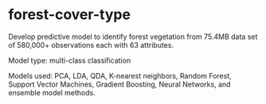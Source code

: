 # forest-cover-type

Develop predictive model to identify forest vegetation from 75.4MB data set of 580,000+ observations each with 63 attributes.

Model type: multi-class classification

Models used: PCA, LDA, QDA, K-nearest neighbors, Random Forest, Support Vector Machines, Gradient Boosting, 
Neural Networks, and ensemble model methods. 

